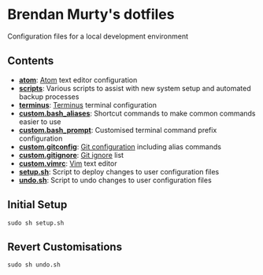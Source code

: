 # Brendan Murty's dotfiles

Configuration files for a local development environment

## Contents

- **[atom](atom/)**: [Atom](https://atom.io/) text editor configuration
- **[scripts](scripts/)**: Various scripts to assist with new system setup and automated backup processes
- **[terminus](terminus/)**: [Terminus](https://eugeny.github.io/terminus/) terminal configuration
- **[custom.bash_aliases](custom.bash_aliases)**: Shortcut commands to make common commands easier to use
- **[custom.bash_prompt](custom.bash_prompt)**: Customised terminal command prefix configuration
- **[custom.gitconfig](custom.gitconfig)**: [Git configuration](https://git-scm.com/docs/git-config) including alias commands
- **[custom.gitignore](custom.gitignore)**: [Git ignore](https://git-scm.com/docs/gitignore) list
- **[custom.vimrc](custom.vimrc)**: [Vim](http://www.vim.org/) text editor
- **[setup.sh](setup.sh)**: Script to deploy changes to user configuration files
- **[undo.sh](undo.sh)**: Script to undo changes to user configuration files

## Initial Setup

```
sudo sh setup.sh
```

## Revert Customisations

```
sudo sh undo.sh
```
